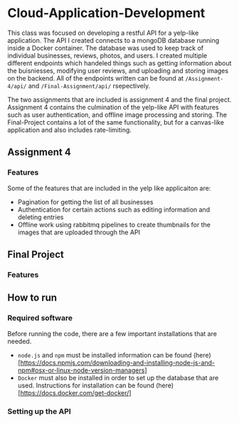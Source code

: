 # Cloud-Application-Development
This class was focused on developing a restful API for a yelp-like application. The API I created connects to a mongoDB database running inside a Docker container. The database was used to keep track of individual businesses, reviews, photos, and users. I created multiple different endpoints which handeled things such as getting information about the buisniesses, modifying user reviews, and uploading and storing images on the backend. All of the endpoints written can be found at `/Assignment-4/api/` and `/Final-Assignment/api/` rsepectively.

The two assignments that are included is assignment 4 and the final project. Assignment 4 contains the culmination of the yelp-like API with features such as user authentication, and offline image processing and storing. The Final-Project contains a lot of the same functionality, but for a canvas-like application and also includes rate-limiting.

## Assignment 4

### Features
Some of the features that are included in the yelp like applicaiton are:
  * Pagination for getting the list of all businesses
  * Authentication for certain actions such as editing information and deleting entries
  * Offline work using rabbitmq pipelines to create thumbnails for the images that are uploaded through the API

## Final Project

### Features

## How to run
### Required software
Before running the code, there are a few important installations that are needed.
 - `node.js` and `npm` must be installed information can be found (here)[https://docs.npmjs.com/downloading-and-installing-node-js-and-npm#osx-or-linux-node-version-managers]
 - `Docker` must also be installed in order to set up the database that are used. Instructions for installation can be found (here)[https://docs.docker.com/get-docker/]

### Setting up the API
